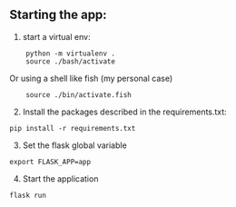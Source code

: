 ## Starting the app:

1. start a virtual env:

```
    python -m virtualenv .
    source ./bash/activate
```
Or using a shell like fish (my personal case)

```
    source ./bin/activate.fish
```

2. Install the packages described in the requirements.txt:

```
pip install -r requirements.txt
```

3. Set the flask global variable

```
export FLASK_APP=app
```

4. Start the application

```
flask run
```
